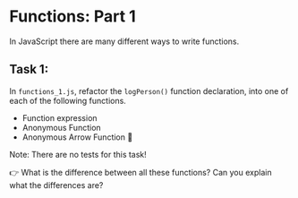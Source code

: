 # Functions: Part 1

In JavaScript there are many different ways to write functions.

## Task 1:

In `functions_1.js`, refactor the `logPerson()` function declaration, into one of each of the following functions.

-   Function expression
-   Anonymous Function
-   Anonymous Arrow Function 💅

Note: There are no tests for this task!

👉 What is the difference between all these functions? Can you explain what the differences are?
